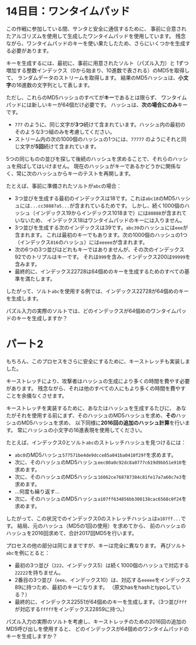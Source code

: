 # 14日目：ワンタイムパッド

この作戦に参加している間、サンタと安全に通信するために、
事前に合意されたアルゴリズムを使用して生成したワンタイムパッドを使用しています。
残念ながら、ワンタイムパッドのキーを使い果たしたため、さらにいくつかを生成する必要があります。

キーを生成するには、最初に、事前に用意されたソルト（パズル入力）と
1ずつ増加する整数インデックス（0から始まり、10進数で表される）のMD5を取得して、
ランダムデータのストリームを取得します。
結果のMD5ハッシュは、**小文字**の16進数の文字列として表します。

ただし、これらのMD5ハッシュのすべてが**キー**であるとは限らず、
ワンタイムパッドには新しいキーが64個だけ必要です。
ハッシュは、**次の場合にのみ**キーです。

- `777` のように、同じ文字が**3つ**続けて含まれています。ハッシュ内の最初のそのような3つ組のみを考慮してください。
- ストリーム内の次の1000個のハッシュの1つには、`77777` のようにそれと同じ文字が**5回**続けて含まれています。

5つの同じものの並びを探して後続のハッシュを求めることで、それらのハッシュを飛ばしてはいけません。
現在のハッシュがキーであるかどうかに関係なく、常に次のハッシュからキーのテストを再開します。

たとえば、事前に準備されたソルトが`abc`の場合：

- 3つ並びを生成する最初のインデックスは18です。これは`abc18`のMD5ハッシュには`...cc38887a5...`が含まれているためです。
しかし、続く1000個のハッシュ（インデックス19からインデックス1018まで）には`88888`が含まれていないため、
インデックス18はワンタイムパッドのキーには入りません。
- 3つ並びを生成する次のインデックスは39です。`abc39`のハッシュには`eee`が含まれます。
これは最初のキーでもあります。次の1000個のハッシュの1つ（インデックス`816`のハッシュ）には`eeeee`が含まれます。
- 次の6つの3つ並びはどれもキーではありませんが、その次のインデックス92でのトリプルはキーです。
それは`999`を含み、インデックス200は`99999`を含みます。
- 最終的に、インデックス22728は64個めのキーを生成するためのすべての基準を満たします。

したがって、ソルト`abc`を使用する例では、インデックス22728が64個めのキーを生成します。

パズル入力の実際のソルトでは、どのインデックスが64個めのワンタイムパッドのキーを生成しますか？

# パート2

もちろん、このプロセスをさらに安全にするために、キーストレッチも実装しました。

キーストレッチにより、攻撃者はハッシュの生成により多くの時間を費やす必要があります。
残念ながら、それは他のすべての人にもより多くの時間を費やすことを余儀なくさせます。

キーストレッチを実装するために、あなたはハッシュを生成するたびに、
あなたがそれを使用する前にまず、そのハッシュのMD5ハッシュを求め、**その**ハッシュのMD5ハッシュを求め、
以下同様に**2016回の追加のハッシュ計算**を行います。
常にハッシュの小文字の16進表現を使用してください。

たとえば、インデックス0とソルト`abc`のストレッチハッシュを見つけるには：

- `abc0`のMD5ハッシュ`577571be4de9dcce85a041ba0410f29f`を求めます。
- 次に、そのハッシュのMD5ハッシュ`eec80a0c92dc8a0777c619d9bb51e910`を求めます。
- 次に、そのハッシュのMD5ハッシュ`16062ce768787384c81fe17a7a60c7e3`を求めます。
- ...何度も繰り返す...
- 次に、そのハッシュのMD5ハッシュ`a107ff634856bb300138cac6568c0f24`を求めます。

したがって、この状況でのインデックス0のストレッチハッシュは`a107ff...`です。
結局、元のハッシュ（MD5の1回の使用）を求めてから、
前のハッシュのハッシュを2016回求めて、合計2017回MD5を行います。

プロセスの他の部分は同じままですが、キーは完全に異なります。
再びソルト`abc`を例にとると：

- 最初の3つ並び（`222`、インデックス5）は続く1000個のハッシュで対応する`22222`を持ちません。
- 2番目の3つ並び（`eee`、インデックス10）は、対応する`eeeee`をインデックス89に持つため、最初のキーになります。
（原文hasをhashとtypoしている？）
- 最終的に、インデックス22551が64個めのキーを生成します。（3つ並び`fff`が対応する`fffff`をインデックス22859に持つ。）

パズル入力の実際のソルトを考慮し、キーストレッチのための2016回の追加のMD5呼び出しを使用すると、
どのインデックスが64個めのワンタイムパッドのキーを生成しますか？
